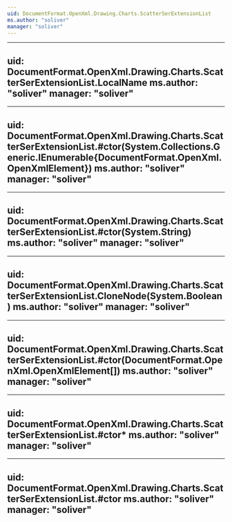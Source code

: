 ```yaml
---
uid: DocumentFormat.OpenXml.Drawing.Charts.ScatterSerExtensionList
ms.author: "soliver"
manager: "soliver"
---
```


---
uid: DocumentFormat.OpenXml.Drawing.Charts.ScatterSerExtensionList.LocalName
ms.author: "soliver"
manager: "soliver"
---

---
uid: DocumentFormat.OpenXml.Drawing.Charts.ScatterSerExtensionList.#ctor(System.Collections.Generic.IEnumerable{DocumentFormat.OpenXml.OpenXmlElement})
ms.author: "soliver"
manager: "soliver"
---

---
uid: DocumentFormat.OpenXml.Drawing.Charts.ScatterSerExtensionList.#ctor(System.String)
ms.author: "soliver"
manager: "soliver"
---

---
uid: DocumentFormat.OpenXml.Drawing.Charts.ScatterSerExtensionList.CloneNode(System.Boolean)
ms.author: "soliver"
manager: "soliver"
---

---
uid: DocumentFormat.OpenXml.Drawing.Charts.ScatterSerExtensionList.#ctor(DocumentFormat.OpenXml.OpenXmlElement[])
ms.author: "soliver"
manager: "soliver"
---

---
uid: DocumentFormat.OpenXml.Drawing.Charts.ScatterSerExtensionList.#ctor*
ms.author: "soliver"
manager: "soliver"
---

---
uid: DocumentFormat.OpenXml.Drawing.Charts.ScatterSerExtensionList.#ctor
ms.author: "soliver"
manager: "soliver"
---
